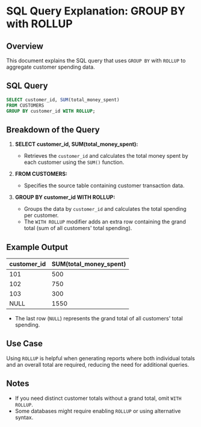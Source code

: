 # SQL Query Explanation: GROUP BY with ROLLUP

## Overview
This document explains the SQL query that uses `GROUP BY` with `ROLLUP` to aggregate customer spending data.

## SQL Query
```sql
SELECT customer_id, SUM(total_money_spent)
FROM CUSTOMERS
GROUP BY customer_id WITH ROLLUP;
```

## Breakdown of the Query
1. **SELECT customer_id, SUM(total_money_spent):**
   - Retrieves the `customer_id` and calculates the total money spent by each customer using the `SUM()` function.

2. **FROM CUSTOMERS:**
   - Specifies the source table containing customer transaction data.

3. **GROUP BY customer_id WITH ROLLUP:**
   - Groups the data by `customer_id` and calculates the total spending per customer.
   - The `WITH ROLLUP` modifier adds an extra row containing the grand total (sum of all customers' total spending).

## Example Output
| customer_id | SUM(total_money_spent) |
|------------|------------------------|
| 101        | 500                     |
| 102        | 750                     |
| 103        | 300                     |
| NULL       | 1550                    |

- The last row (`NULL`) represents the grand total of all customers' total spending.

## Use Case
Using `ROLLUP` is helpful when generating reports where both individual totals and an overall total are required, reducing the need for additional queries.

## Notes
- If you need distinct customer totals without a grand total, omit `WITH ROLLUP`.
- Some databases might require enabling `ROLLUP` or using alternative syntax.



